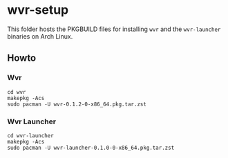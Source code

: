 # wvr-setup
This folder hosts the PKGBUILD files for installing ```wvr``` and the ```wvr-launcher``` binaries on Arch Linux.

## Howto

### Wvr
```
cd wvr
makepkg -Acs 
sudo pacman -U wvr-0.1.2-0-x86_64.pkg.tar.zst
```

### Wvr Launcher
```
cd wvr-launcher
makepkg -Acs 
sudo pacman -U wvr-launcher-0.1.0-0-x86_64.pkg.tar.zst
```
